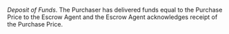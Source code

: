 *Deposit of Funds*. The Purchaser has delivered funds equal to the Purchase Price to the Escrow Agent and the Escrow Agent acknowledges receipt of the Purchase Price.
